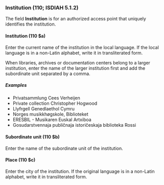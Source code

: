 ### Institution (110; ISDIAH 5.1.2)

The field **Institution** is for an authorized access point that uniquely identifies the institution.

#### Institution (110 $a)

Enter the current name of the institution in the local language. If the local language is in a non-Latin alphabet,
write it in transliterated form.

When libraries, archives or documentation centers belong to a larger institution, enter the name of the larger
institution first and add the subordinate unit separated by a comma.

##### Examples

- Privatsammlung Cees Verheijen
- Private collection Christopher Hogwood
- Llyfrgell Genedlaethol Cymru
- Norges musikkhøgskole, Biblioteket
- ERESBIL - Musikaren Euskal Artxiboa
- Gosudarstvennaja publičnaja istoričeskaja biblioteka Rossi

#### Subordinate unit (110 $b)

Enter the name of the subordinate unit of the institution.

#### Place (110 $c)

Enter the city of the institution. If the original language is in a non-Latin alphabet, write it in transliterated form.
